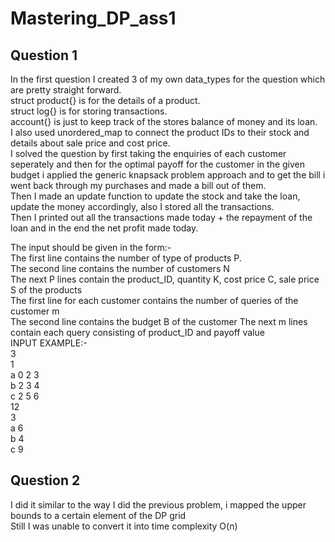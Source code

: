 # Mastering_DP_ass1


## Question 1
In the first question I created 3 of my own data_types for the question which are pretty straight forward.<br>
struct product{} is for the details of a product.<br>
struct log{} is for storing transactions.<br>
account{} is just to keep track of the stores balance of money and its loan.<br>
I also used unordered_map to connect the product IDs to their stock and details about sale price and cost price.<br>
I solved the question by first taking the enquiries of each customer seperately and then for the optimal payoff for the customer in the given budget i applied the generic knapsack problem approach and to get the bill i went back through my purchases and made a bill out of them.<br>
Then I made an update function to update the stock and take the loan, update the money accordingly, also I stored all the transactions.<br>
Then I printed out all the transactions made today + the repayment of the loan and in the end the net profit made today.<br>

The input should be given in the form:-<br>
The first line contains the number of type of products P.<br>
The second line contains the number of customers N<br>
The next P lines contain the product_ID, quantity K, cost price C, sale price S of the products<br>
The first line for each customer contains the number of queries of the customer m<br>
The second line contains the budget B of the customer
The next m lines contain each query consisting of product_ID and payoff value<br>
INPUT EXAMPLE:-<br>
3<br>
1<br>
a 0 2 3<br>
b 2 3 4<br>
c 2 5 6<br>
12<br>
3<br>
a 6<br>
b 4<br>
c 9<br>


## Question 2
I did it similar to the way I did the previous problem, i mapped the upper bounds to a certain element of the DP grid<br>
Still I was unable  to convert it into time complexity O(n)
